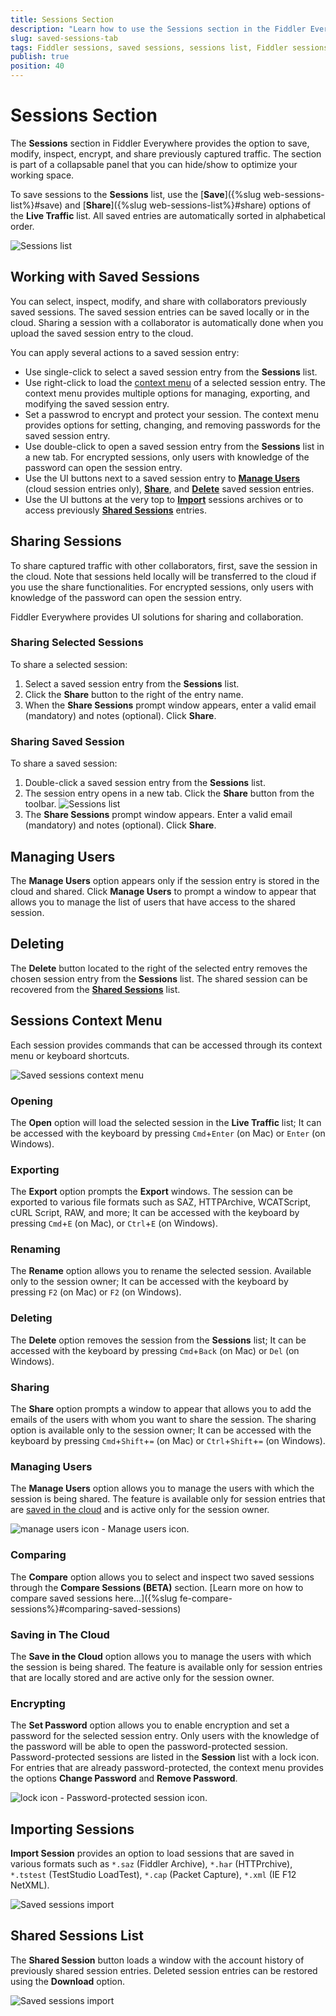 ```yaml
---
title: Sessions Section
description: "Learn how to use the Sessions section in the Fiddler Everywhere web-debugging HTTP-proxy client."
slug: saved-sessions-tab
tags: Fiddler sessions, saved sessions, sessions list, Fiddler sessions tab
publish: true
position: 40
---
```


# Sessions Section

The **Sessions** section in Fiddler Everywhere provides the option to save, modify, inspect, encrypt, and share previously captured traffic. The section is part of a collapsable panel that you can hide/show to optimize your working space. 

To save sessions to the **Sessions** list, use the [**Save**]({%slug web-sessions-list%}#save) and [**Share**]({%slug web-sessions-list%}#share) options of the **Live Traffic** list.  All saved entries are automatically sorted in alphabetical order.

![Sessions list](../images/sessions/saved-sessions-all.png)

## Working with Saved Sessions

You can select, inspect, modify, and share with collaborators previously saved sessions. The saved session entries can be saved locally or in the cloud. Sharing a session with a collaborator is automatically done when you upload the saved session entry to the cloud.

You can apply several actions to a saved session entry:

- Use single-click to select a saved session entry from the **Sessions** list.
- Use right-click to load the [context menu](#sessions-context-menu) of a selected session entry. The context menu provides multiple options for managing, exporting, and modifying the saved session entry.
- Set a passwrod to encrypt and protect your session. The context menu provides options for setting, changing, and removing passwords for the saved session entry.
- Use double-click to open a saved session entry from the **Sessions** list in a new tab. For encrypted sessions, only users with knowledge of the password can open the session entry.
- Use the UI buttons next to a saved session entry to [**Manage Users**](#manage-users) (cloud session entries only), [**Share**](#sharing-sessions), and [**Delete**](#delete) saved session entries.
- Use the UI buttons at the very top to [**Import**](#import-sessions) sessions archives or to access previously [**Shared Sessions**](#shared-sessions-list) entries.


## Sharing Sessions

To share captured traffic with other collaborators, first, save the session in the cloud. Note that sessions held locally will be transferred to the cloud if you use the share functionalities. For encrypted sessions, only users with knowledge of the password can open the session entry.

Fiddler Everywhere provides UI solutions for sharing and collaboration.

### Sharing Selected Sessions

To share a selected session:

1. Select a saved session entry from the **Sessions** list.
1. Click the **Share** button to the right of the entry name.
1. When the **Share Sessions** prompt window appears, enter a valid email (mandatory) and notes (optional). Click **Share**.

### Sharing Saved Session

To share a saved session:

1. Double-click a saved session entry from the **Sessions** list.
1. The session entry opens in a new tab. Click the **Share** button from the toolbar.
    ![Sessions list](../images/sessions/saved-sessions-reshare.png)
1. The **Share Sessions** prompt window appears. Enter a valid email (mandatory) and notes (optional). Click **Share**.

## Managing Users

The **Manage Users** option appears only if the session entry is stored in the cloud and shared. Click **Manage Users** to prompt a window to appear that allows you to manage the list of users that have access to the shared session.


## Deleting

The **Delete** button located to the right of the selected entry removes the chosen session entry from the **Sessions** list. The shared session can be recovered from the [**Shared Sessions**](#shared-sessions) list.

## Sessions Context Menu

Each session provides commands that can be accessed through its context menu or keyboard shortcuts.

![Saved sessions context menu](../images/sessions/sessions-snapshots-context-menu.png)

### Opening

The **Open** option will load the selected session in the **Live Traffic** list; It can be accessed with the keyboard by pressing `Cmd`+`Enter` (on Mac) or `Enter` (on Windows).

### Exporting

The **Export** option prompts the **Export** windows. The session can be exported to various file formats such as SAZ, HTTPArchive, WCATScript, cURL Script, RAW, and more; It can be accessed with the keyboard by pressing `Cmd`+`E` (on Mac), or `Ctrl`+`E` (on Windows).

### Renaming

The **Rename** option allows you to rename the selected session. Available only to the session owner; It can be accessed with the keyboard by pressing `F2` (on Mac) or `F2` (on Windows).


### Deleting

The **Delete** option removes the session from the **Sessions** list; It can be accessed with the keyboard by pressing `Cmd`+`Back` (on Mac) or `Del` (on Windows).

### Sharing

The **Share** option prompts a window to appear that allows you to add the emails of the users with whom you want to share the session. The sharing option is available only to the session owner; It can be accessed with the keyboard by pressing `Cmd`+`Shift`+`=` (on Mac) or `Ctrl`+`Shift`+`=` (on Windows).


### Managing Users

The **Manage Users** option allows you to manage the users with which the session is being shared. The feature is available only for session entries that are [saved in the cloud](#saving-in-the-cloud) and is active only for the session owner.

![manage users icon](../images/sessions/svg-icons/user-friends.svg) - Manage users icon.


### Comparing 

The **Compare** option allows you to select and inspect two saved sessions through the **Compare Sessions (BETA)** section. [Learn more on how to compare saved sessions here...]({%slug fe-compare-sessions%}#comparing-saved-sessions)


### Saving in The Cloud

The **Save in the Cloud** option allows you to manage the users with which the session is being shared. The feature is available only for session entries that are locally stored and are active only for the session owner.


### Encrypting 

The **Set Password** option allows you to enable encryption and set a password for the selected session entry. Only users with the knowledge of the password will be able to open the password-protected session. Password-protected sessions are listed in the **Session** list with a lock icon. For entries that are already password-protected, the context menu provides the options **Change Password** and **Remove Password**.

![lock icon](../images/sessions/svg-icons/lock.svg) - Password-protected session icon.


## Importing Sessions

**Import Session** provides an option to load sessions that are saved in various formats such as `*.saz` (Fiddler Archive), `*.har` (HTTPrchive), `*.tstest` (TestStudio LoadTest), `*.cap` (Packet Capture), `*.xml` (IE F12 NetXML).

![Saved sessions import](../images/sessions/saved-sessions-import.png)

## Shared Sessions List

The **Shared Session** button loads a window with the account history of previously shared session entries. Deleted session entries can be restored using the **Download** option.

![Saved sessions import](../images/sessions/saved-sessions-shared-list.png)
